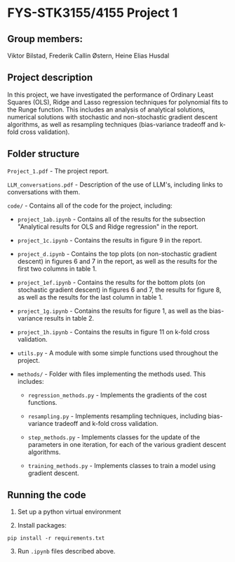 # FYS-STK3155/4155 Project 1

## Group members:

Viktor Bilstad, Frederik Callin Østern, Heine Elias Husdal

## Project description

In this project, we have investigated the performance of Ordinary Least Squares (OLS), Ridge and Lasso regression techniques for polynomial fits to the Runge function. This includes an analysis of analytical solutions, numerical solutions with stochastic and non-stochastic gradient descent algorithms, as well as resampling techniques (bias-variance tradeoff and k-fold cross validation).

## Folder structure

`Project_1.pdf` - The project report.

`LLM_conversations.pdf` - Description of the use of LLM's, including links to conversations with them.

`code/` - Contains all of the code for the project, including:

- `project_1ab.ipynb` - Contains all of the results for the subsection "Analytical results for OLS and Ridge regression" in the report.

- `project_1c.ipynb` - Contains the results in figure 9 in the report.

- `project_d.ipynb` - Contains the top plots (on non-stochastic gradient descent) in figures 6 and 7 in the report, as well as the results for the first two columns in table 1.

- `project_1ef.ipynb` - Contains the results for the bottom plots (on stochastic gradient descent) in figures 6 and 7, the results for figure 8, as well as the results for the last column in table 1.

- `project_1g.ipynb` - Contains the results for figure 1, as well as the bias-variance results in table 2.

- `project_1h.ipynb` - Contains the results in figure 11 on k-fold cross validation.

- `utils.py` - A module with some simple functions used throughout the project.

- `methods/` - Folder with files implementing the methods used. This includes:

  - `regression_methods.py` - Implements the gradients of the cost functions.

  - `resampling.py` - Implements resampling techniques, including bias-variance tradeoff and k-fold cross validation.

  - `step_methods.py` - Implements classes for the update of the parameters in one iteration, for each of the various gradient descent algorithms.

  - `training_methods.py` - Implements classes to train a model using gradient descent.

## Running the code

1. Set up a python virtual environment

2. Install packages:

`pip install -r requirements.txt`

3. Run `.ipynb` files described above.
